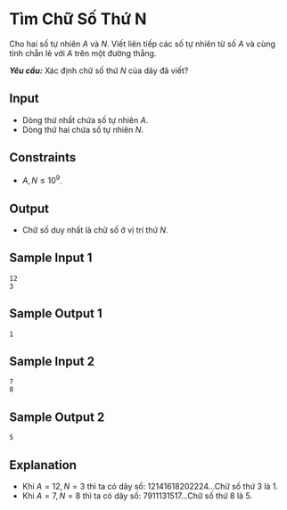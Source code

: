 # Tìm Chữ Số Thứ N

Cho hai số tự nhiên $A$ và $N$. Viết liên tiếp các số tự nhiên từ số $A$ và cùng tính chẵn lẻ với $A$ trên một đường thẳng.

***Yêu cầu:*** Xác định chữ số thứ $N$ của dãy đã viết?

## Input

- Dòng thứ nhất chứa số tự nhiên $A$.
- Dòng thứ hai chứa số tự nhiên $N$. 

## Constraints

- $A, N \le 10^9$.

## Output

- Chữ số duy nhất là chữ số ở vị trí thứ $N$.

## Sample Input 1

```
12
3
```

## Sample Output 1

```
1
```

## Sample Input 2

```
7
8
```

## Sample Output 2

```
5
```

## Explanation

- Khi $A = 12, N = 3$ thì ta có dãy số: $12141618202224...$Chữ số thứ $3$ là $1$.
- Khi $A = 7, N = 8$ thì ta có dãy số: $7911131517...$Chữ số thứ $8$ là $5$.